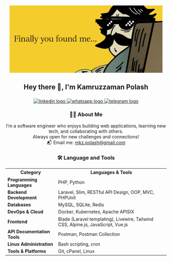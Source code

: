 ###
<div align="center">
  <img height="210" src="https://github.com/Pola5h/Pola5h/blob/main/assets/hi.jpg" title="Hello Bro!!!"/>
</div>
<h2 align="center">Hey there 👋, I'm Kamruzzaman Polash</h2>

<!-- ###
<div align="center">
<img src="https://readme-typing-svg.herokuapp.com?font=Arial&size=24&duration=3000&color=808080&center=true&vCenter=true&width=800&height=60&lines=A+TALL+Stack+Developer%20!!!;A+Noob+Coder%20!!!;A+Fast+Learner%20!!!;A+Software+Engineer%20!!!" alt="Typing SVG" />
</div> -->


###

<div align="center">
  <a href="https://www.linkedin.com/in/Pola5h/" target="_blank">
    <img src="https://img.shields.io/static/v1?message=LinkedIn&logo=linkedin&label=&color=0077B5&logoColor=white&labelColor=&style=for-the-badge" height="25" alt="linkedin logo"  />
  </a>
  <a href="https://wa.me/8801791296967" target="_blank">
    <img src="https://img.shields.io/static/v1?message=Whatsapp&logo=whatsapp&label=&color=25D366&logoColor=white&labelColor=&style=for-the-badge" height="25" alt="whatsapp logo"  />
  </a>
  <a href="https://t.me/Pola5h" target="_blank">
    <img src="https://img.shields.io/static/v1?message=Telegram&logo=telegram&label=&color=2CA5E0&logoColor=white&labelColor=&style=for-the-badge" height="25" alt="telegram logo" />
  </a>
  <!--   <a href="https://www.facebook.com/Pola5h/" target="_blank">
    <img src="https://img.shields.io/static/v1?message=Facebook&logo=facebook&label=&color=1877F2&logoColor=white&labelColor=&style=for-the-badge" height="25" alt="facebook logo"  />
    </a> -->
</div>

###
<h3 align="center">👩‍💻  About Me</h3>
<div align="center">

I’m a software engineer who enjoys building web applications, learning new tech, and collaborating with others.  
Always open for new challenges and connections!  
📬 Email me: <a href="mailto:mkz.polash@gmail.com">mkz.polash@gmail.com</a>

</div>

###

<h3 align="center">🛠 Language and Tools</h3>
<div align="center">
  <table>
    <tr>
      <th>Category</th>
      <th>Languages &amp; Tools</th>
    </tr>
    <tr>
      <td><strong>Programming Languages</strong></td>
      <td>PHP, Python</td>
    </tr>
    <tr>
      <td><strong>Backend Development</strong></td>
      <td>Laravel, Slim, RESTful API Design, OOP, MVC, PHPUnit</td>
    </tr>
    <tr>
      <td><strong>Databases</strong></td>
      <td>MySQL, SQLite, Redis</td>
    </tr>
    <tr>
      <td><strong>DevOps &amp; Cloud</strong></td>
      <td>Docker, Kubernetes, Apache APISIX</td>
    </tr>
    <tr>
      <td><strong>Frontend</strong></td>
      <td>Blade (Laravel templating), Livewire, Tailwind CSS, Alpine.js, JavaScript, Vue.js</td>
    </tr>
    <tr>
      <td><strong>API Documentation Tools</strong></td>
      <td>Postman, Postman Collection</td>
    </tr>
    <tr>
      <td><strong>Linux Administration</strong></td>
      <td>Bash scripting, cron</td>
    </tr>
    <tr>
      <td><strong>Tools &amp; Platforms</strong></td>
      <td> Git, cPanel, Linux</td>
    </tr>
  </table>
</div>
<!--<details> 
    <summary> <h3 align="left">🔥 My Github Stats </h3> </summary>
<div align="center">
  <img src="https://github-readme-stats.vercel.app/api?username=Pola5h&hide_title=false&hide_rank=false&show_icons=true&include_all_commits=true&count_private=true&disable_animations=false&theme=dracula&locale=en&hide_border=false&order=1" height="150" alt="stats graph"  />
  <img src="https://streak-stats.demolab.com?user=Pola5h&locale=en&mode=daily&theme=dracula&hide_border=false&border_radius=5&order=3" height="150" alt="streak graph"  />
</div>
</details> -->
<!-- <h3 align="left">🐱 Github Stat </h3>
<div align="center">

  <picture>
    <source media="(prefers-color-scheme: dark)" srcset="https://streak-stats.demolab.com?user=Pola5h&locale=en&mode=daily&theme=dracula&hide_border=false&border_radius=5&order=3">

    <img src="https://github-readme-streak-stats.herokuapp.com/?user=pola5h&theme=swift&hide_border=false" height="150" alt="streak graph">
  </picture>
</div> -->

